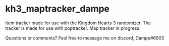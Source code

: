 # kh3_maptracker_dampe


Item tracker made for use with the Kingdom Hearts 3 randomizer. 
The tracker is made for use with poptracker. 
Map tracker in progress.

Questions or comments? Feel free to message me on discord, Dampe#6903
